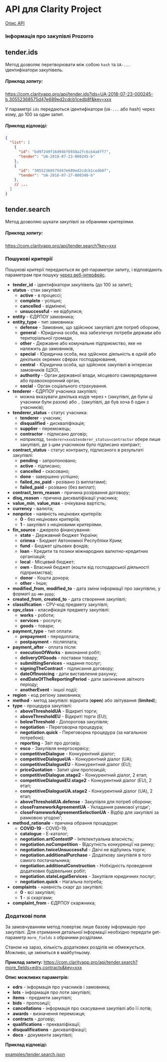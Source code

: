 # API для Clarity Project

[Опис API](README.md)

### Інформація про закупівлі Prozorro

## tender.ids

Метод дозволяє перетворювати між собою `hash` та `UA-...` ідентифікатори закупівель.

##### Приклад запиту:
https://com.clarityapp.pro/api/tender.ids?ids=UA-2018-07-23-000245-b,30552368575d47e689ed2cdcb1cedb8f&key=xxx

У параметрі ``ids`` передаються ідентифікатори (`UA-...` або hash) через кому, до 100 за один запит.

##### Приклад відповіді:
```json
{
  "list": [
    {
      "id": "bd97249f16d94bf6938a2fc6cb4a8ff7",
      "tender": "UA-2018-07-23-000245-b"
    },
    {
      "id": "30552368575d47e689ed2cdcb1cedb8f",
      "tender": "UA-2016-07-27-000340-b"
    },
    // ...
  ]
}
```

## tender.search

Метод дозволяю шукати закупівлі за обраними критеріями.

##### Приклад запиту:
https://com.clarityapp.pro/api/tender.search?key=xxx

### Пошукові критерії

Пошукові критерії передаються як get-параметри запиту, і відповідають параметрам при пошуку [через веб-інтерфейс](https://clarity-project.info/tenders).  

* **tender_id** - ідентифікатори закупівель (до 100 за запит);
* **status** - стан закупівлі: 
    * **active** - в процессі;
    * **complete** - успішні;
    * **cancelled** - відмінені;
    * **unsuccessful** - не відбулися;
* **entity** - ЄДРПОУ замовника;
* **entity_type** - тип замовника:
    * **defense** - Замовник, що здійснює закупівлі для потреб оборони,
    * **general** - Юридична особа, яка забезпечує потреби держави або територіальної громади,
    * **other** - Державне або комунальне підприємство, яке не належить до замовників,
    * **special** - Юридична особа, яка здійснює діяльність в одній або декількох окремих сферах господарювання,
    * **central** - Юридична особа, що здійснює закупівлі в інтересах замовників (ЦЗО),
    * **authority** - Орган державної влади, місцевого самоврядування або правоохоронний орган,
    * **social** - Орган соціального страхування.
* **tenderer** - ЄДРПОУ учасника закупівлі;
    * можна вказувати декілька кодів через `+` (закупівлі, де були ці учасники були разом) або `,` (закупівлі, де був
      хоча б один з учасників);
* **tenderer_status** - статус учасника:
    * **tenderer** - учасник;
    * **disqualified** - дискваліфікація;
    * **supplier** - переможець;
    * **contractor** - підписано договір;
    * *наприклад*, `tenderer=ххх&tenderer_status=contractor` обере лише закупівлі, де з цим 
    учасником було підписано контракт;
* **contract_status** - статус контракту, підписаного в результаті закупівлі:
    * **pending** - запропоновано;
    * **active** - підписано;
    * **cancelled** - скасовано;
    * **done** - завершено успішно;
    * **failed_no_paid** - розівано (з виплатами);
    * **failed_paid** - розівано (без виплат);
* **contract_term_reason** - причина розірвання договору;
* **disq_reason** - причина дискваліфікації учасника;
* **value_min**, **value_max** - очікувана вартість;
* **currency** - валюта;
* **nonprice** - наявність нецінових критеріїв:
    * **0** - без нецінових критеріїв;
    * **1** - закупівлі з неціновими критеріями.
* **fin_source** - джерело фінансування:
    * **state** - Державний бюджет України;
    * **crimea** - Бюджет Автономної Республіки Крим;
    * **fund** - Бюджет цільових фондів;
    * **loan** - Кредити та позики міжнародних валютно-кредитних організацій;
    * **local** - Місцевий бюджет;
    * **own** - Власний бюджет (кошти від господарської діяльності підприємства);
    * **donor** - Кошти донора;
    * **other** - Інше;
* **modified_from**, **modified_to** - дата зміни інформації про закупівлю, у форматі `дд-мм-рррр`;
* **created_from**, **created_to** - дата створення закупівлі;
* **classification** - CPV-код предмету закупівлі;
* **cpv_class** - класифікація предмету закупівлі:
    * **works** - роботи;
    * **services** - рослуги;
    * **goods** - товари;
* **payment_type** - тип оплати:
    * **prepayment** - передоплата;
    * **postpayment** - післяплата;
* **payment_after** - оплата після:
    * **executionOfWorks** - виконання робіт;
    * **deliveryOfGoods** - поставки товару;
    * **submittingServices** - надання послуг;
    * **signingTheContract** - підписання договору;
    * **dateOfInvoicing** - дати виставлення рахунку;
    * **endDateOfTheReportingPeriod** - дати закінчення звітного періоду;
    * **anotherEvent** - іншої події;
* **region** - код регіону замовника;
* **method** - метод закупівлі: відкрита (**open**) або звітування (**limited**);
* **type** - процедура закупівлі:
    * **aboveThresholdUA** - Відкриті торги;
    * **aboveThresholdEU** - Відкриті торги (EU);
    * **belowThreshold** - Допорогова закупівля;
    * **negotiation** - Переговорна процедура;
    * **negotiation.quick** - Переговорна процедура (за нагальною потребою);
    * **reporting** - Звіт про договір;
    * **esco** - Закупівля енергосервісу;
    * **competitiveDialogue** - Конкурентний діалог;
    * **competitiveDialogueUA** - Конкурентний діалог (UA);
    * **competitiveDialogueEU** - Конкурентний діалог (EU);
    * **priceQuotation** - Запит ціни пропозицій;
    * **competitiveDialogue.stage2** - Конкурентний діалог, 2 етап;
    * **competitiveDialogueEU.stage2** - Конкурентний діалог (EU), 2 етап;
    * **competitiveDialogueUA.stage2** - Конкурентний діалог (UA), 2 етап;
    * **aboveThresholdUA.defense** - Закупівля для потреб оборони;
    * **closeFrameworkAgreementUA** - Укладання рамкової угоди';
    * **closeFrameworkAgreementSelectionUA** - Відбір для закупівлі за рамковою угодою';
* **method_rationale** - причина обрання процедури:
    * **COVID-19** - COVID-19;
    * **catalogue** - Е-каталог;
    * **negotiation.artContestIP** - Інтелектуальна власність;
    * **negotiation.noCompetition** - Відсутність конкуренції на ринку;
    * **negotiation.twiceUnsuccessful** - Двічі не відбулись торги;
    * **negotiation.additionalPurchase** - Додаткову закупівля в того самого постачальника;
    * **negotiation.additionalConstruction** - Нобхідність проведення додаткових будівельних робіт;
    * **negotiation.stateLegalServices** - Закупівля юридичних послуг;
    * **negotiation.quick** - Нагальна потреба;
* **complaints** - наявність скарг до закупівлі:
    * **0** - всі закупівлі;
    * **1** - зі скаргами;
* **complaint_from** - ЄДРПОУ скаржника;

### Додаткові поля

За замовчуванням метод повертає лише базову інформацію про закупівлі. 
Для отримання детальної інформації необхідно передати get-параметр `more_fields` з обраними розділами.

Станом на зараз, кількість додаткових розділів не обмежується.
*Можливо*, це зміниться в майбутньому. 

**Приклад запиту:**
https://com.clarityapp.pro/api/tender.search?more_fields=edrs,contracts&key=xxx

**Опис можливих параметрів:**
* **edrs** - інформація про учасників і замовника;
* **lots** - інформація про лоти закупівлі;
* **items** - предмети закупівлі;
* **bids** - пропозиції;
* **cancellations** - інформація про скасування закупівлі або її лотів;
* **awards** - визначення переможця;
* **contracts** - договір;
* **qualifications** - прекваліфікації;
* **disqualifications** - дискваліфікації;
* **docs** - документи закупівлі;

**Приклад відповіді:**

[examples/tender.search.json](examples/tender.search.json)